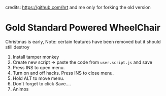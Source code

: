 credits: https://github.com/hrt and me only for forking the old version

# Gold Standard Powered WheelChair
Christmas is early,
Note: certain features have been removed but it should still destroy

1. Install tamper monkey
2. Create new script -> paste the code from `user.script.js` and save
3. Press INS to open menu.
4. Turn on and off hacks. Press INS to close menu.
5. Hold ALT to move menu.
6. Don't forget to click Save....
7. Animos
